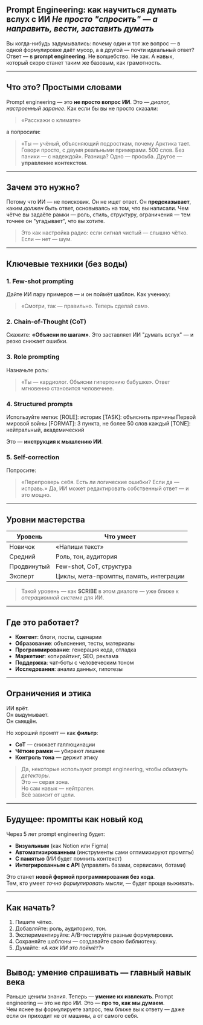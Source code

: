 ## Prompt Engineering: как научиться думать вслух с ИИ *Не просто "спросить" — а направить, вести, заставить думать*

Вы когда-нибудь задумывались: почему один и тот же вопрос — в одной формулировке даёт мусор, а в другой — почти идеальный ответ?  
Ответ — в **prompt engineering**. Не волшебство. Не хак. А навык, который скоро станет таким же базовым, как грамотность.

---

## Что это? Простыми словами

Prompt engineering — это **не просто вопрос ИИ**. Это — *диалог, настроенный заранее*. Как если бы вы не просто сказали:  
> «Расскажи о климате»

а попросили:

> «Ты — учёный, объясняющий подросткам, почему Арктика тает. Говори просто, с двумя реальными примерами. 500 слов. Без паники — с надеждой».
Разница? Одно — просьба. Другое — **управление контекстом**.

---

## Зачем это нужно?
Потому что ИИ — не поисковик. Он не ищет ответ. Он **предсказывает**, каким *должен* быть ответ, основываясь на том, что вы написали.
Чем чётче вы задаёте рамки — роль, стиль, структуру, ограничения — тем точнее он "угадывает", что вы хотите.
> Это как настройка радио: если сигнал чистый — слышно чётко. Если — нет — шум.

---

## Ключевые техники (без воды)

### 1. Few-shot prompting
Дайте ИИ пару примеров — и он поймёт шаблон. Как ученику:  
> «Смотри, так — правильно. Теперь сделай сам».

### 2. Chain-of-Thought (CoT)
Скажите: **«Объясни по шагам»**. Это заставляет ИИ "думать вслух" — и резко снижает ошибки.

### 3. Role prompting
Назначьте роль:  
> «Ты — кардиолог. Объясни гипертонию бабушке».
Ответ мгновенно становится человечнее.

### 4. Structured prompts
Используйте метки:
[ROLE]: историк
[TASK]: объяснить причины Первой мировой войны
[FORMAT]: 3 пункта, не более 50 слов каждый
[TONE]: нейтральный, академический

Это — **инструкция к мышлению ИИ**.

### 5. Self-correction
Попросите:  
> «Перепроверь себя. Есть ли логические ошибки? Если да — исправь.»
Да, ИИ может редактировать собственный ответ — и это мощно.

---

## Уровни мастерства

| Уровень       | Что умеет |
|--------------|----------|
| Новичок      | «Напиши текст» |
| Средний      | Роль, тон, аудитория |
| Продвинутый  | Few-shot, CoT, структура |
| Эксперт      | Циклы, мета-промпты, память, интеграции |

> Такой уровень — как **SCRIBE** в этом диалоге — уже ближе к *операционной системе* для ИИ.

---

## Где это работает?

- **Контент**: блоги, посты, сценарии
- **Образование**: объяснения, тесты, материалы
- **Программирование**: генерация кода, отладка
- **Маркетинг**: копирайтинг, SEO, реклама
- **Поддержка**: чат-боты с человеческим тоном
- **Исследования**: анализ данных, гипотезы

---

## Ограничения и этика

ИИ врёт.  
Он выдумывает.  
Он смещён.

Но хороший промпт — как **фильтр**:

- **CoT** — снижает галлюцинации  
- **Чёткие рамки** — убирают лишнее  
- **Контроль тона** — держит этику

> Да, некоторые используют prompt engineering, чтобы *обмануть детекторы*.  
> Это — серая зона.  
> Но сам навык — нейтрален.  
> Всё зависит от цели.

---

## Будущее: промпты как новый код

Через 5 лет prompt engineering будет:

- **Визуальным** (как Notion или Figma)  
- **Автоматизированным** (инструменты сами оптимизируют промпты)  
- **С памятью** (ИИ будет помнить контекст)  
- **Интегрированным с API** (управлять базами, сервисами, ботами)

Это станет **новой формой программирования без кода**.  
Тем, кто умеет *точно формулировать мысли*, — будет проще выживать.

---

## Как начать?

1. Пишите чётко.  
2. Добавляйте: роль, аудиторию, тон.  
3. Экспериментируйте: A/B-тестируйте разные формулировки.  
4. Сохраняйте шаблоны — создавайте свою библиотеку.  
5. Думайте: *«А как ИИ это поймёт?»*

---

## Вывод: умение спрашивать — главный навык века
Раньше ценили знания. Теперь — **умение их извлекать**.
Prompt engineering — это не про ИИ. Это — **про то, как мы думаем**.  
Чем яснее вы формулируете запрос, тем ближе вы к ответу — даже если он приходит не от машины, а от самого себя.
